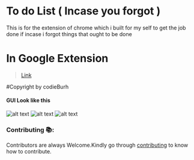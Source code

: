 # To do List ( Incase you forgot )
This is for the extension of chrome which i built for my self to get the job done if incase i forgot things that ought to be done

# In Google Extension


> <a href="https://chrome.google.com/webstore/detail/to-do-list/kcfhljenkbhelpfophfokmcbahjcllai">Link</a>



#Copyright by codieBurh



#### GUI Look like this 

![alt text](https://github.com/Roshankc682/To-do_-List/blob/master/task_to_do.png)
![alt text](https://github.com/Roshankc682/To-do_-List/blob/master/2.png)
![alt text](https://github.com/Roshankc682/To-do_-List/blob/master/3.png)

### Contributing :books::

Contributors are always Welcome.Kindly go through [contributing](https://github.com/Roshankc682/To-do-List-using-JS/blob/master/CONTRIBUTING.md) to know how to contribute.
